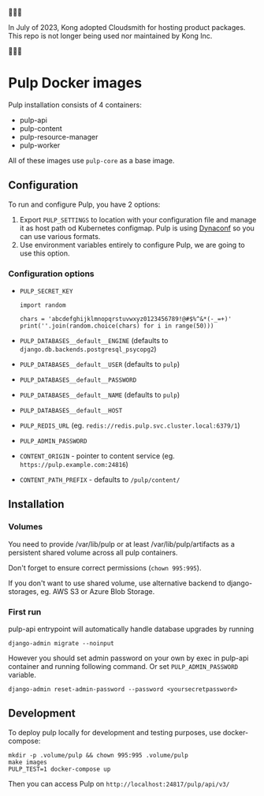 🚧🚧🚧

In July of 2023, Kong adopted Cloudsmith for hosting product packages.
This repo is not longer being used nor maintained by Kong Inc.

🚧🚧🚧

# Pulp Docker images

Pulp installation consists of 4 containers:

- pulp-api
- pulp-content
- pulp-resource-manager
- pulp-worker

All of these images use `pulp-core` as a base image.

## Configuration

To run and configure Pulp, you have 2 options:

1. Export `PULP_SETTINGS` to location with your configuration file and
   manage it as host path od Kubernetes configmap.  Pulp is using
   [Dynaconf](https://dynaconf.readthedocs.io/en/latest/guides/examples.html)
   so you can use various formats.
1. Use environment variables entirely
   to configure Pulp, we are going to use this option.

### Configuration options

- `PULP_SECRET_KEY`

   ```
   import random

   chars = 'abcdefghijklmnopqrstuvwxyz0123456789!@#$%^&*(-_=+)'
   print(''.join(random.choice(chars) for i in range(50)))
   ```

- `PULP_DATABASES__default__ENGINE` (defaults to `django.db.backends.postgresql_psycopg2`)
- `PULP_DATABASES__default__USER` (defaults to `pulp`)
- `PULP_DATABASES__default__PASSWORD`
- `PULP_DATABASES__default__NAME` (defaults to `pulp`)
- `PULP_DATABASES__default__HOST`

- `PULP_REDIS_URL` (eg. `redis://redis.pulp.svc.cluster.local:6379/1`)

- `PULP_ADMIN_PASSWORD`

- `CONTENT_ORIGIN` - pointer to content service (eg. `https://pulp.example.com:24816`)
- `CONTENT_PATH_PREFIX` - defaults to `/pulp/content/`

## Installation

### Volumes

You need to provide /var/lib/pulp or at least /var/lib/pulp/artifacts as a
persistent shared volume across all pulp containers.

Don't forget to ensure correct permissions (`chown 995:995`).

If you don't want to use shared volume, use alternative backend to
django-storages, eg. AWS S3 or Azure Blob Storage.

### First run

pulp-api entrypoint will automatically handle database upgrades by running

```
django-admin migrate --noinput
```

However you should set admin password on your own by exec in pulp-api
container and running following command. Or set `PULP_ADMIN_PASSWORD`
variable.

```
django-admin reset-admin-password --password <yoursecretpassword>
```

## Development

To deploy pulp locally for development and testing purposes, use
docker-compose:

```
mkdir -p .volume/pulp && chown 995:995 .volume/pulp
make images
PULP_TEST=1 docker-compose up
```

Then you can access Pulp on `http://localhost:24817/pulp/api/v3/`
